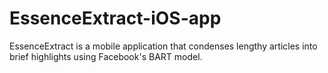 # EssenceExtract-iOS-app
EssenceExtract is a mobile application that condenses lengthy articles into brief highlights using Facebook's BART model. 
